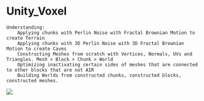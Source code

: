 # Unity_Voxel

    Understanding:
        Applying chunks with Perlin Noise with Fractal Brownian Motion to create Terrain
        Applying chunks with 3D Perlin Noise with 3D Fractal Brownian Motion to create Caves
        Constructing Meshes from scratch with Vertices, Normals, UVs and Triangles. Mesh > Block > Chunk > World
        Optimizing inactivating certain sides of meshes that are connected to other blocks that are not AIR
        Building Worlds from constructed chunks, constructed blocks, constructed meshes.


[![](https://img.youtube.com/vi/GjXZ_-xLols/0.jpg)](https://www.youtube.com/watch?v=GjXZ_-xLols)
